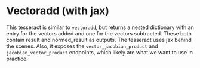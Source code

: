 # Vectoradd (with jax)

This tesseract is similar to `vectoradd`, but returns a nested dictionary
with an entry for the vectors added and one for the vectors subtracted.
These both contain result and normed_result as outputs.
The tesseract uses jax behind the scenes. Also,
it exposes the `vector_jacobian_product` and `jacobian_vector_product` endpoints,
which likely are what we want to use in practice.
